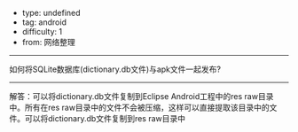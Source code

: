 - type: undefined
- tag: android
- difficulty:  1
- from: 网络整理

--------

如何将SQLite数据库(dictionary.db文件)与apk文件一起发布?

---------

解答：可以将dictionary.db文件复制到Eclipse Android工程中的res raw目录中。所有在res raw目录中的文件不会被压缩，这样可以直接提取该目录中的文件。可以将dictionary.db文件复制到res raw目录中

　　

